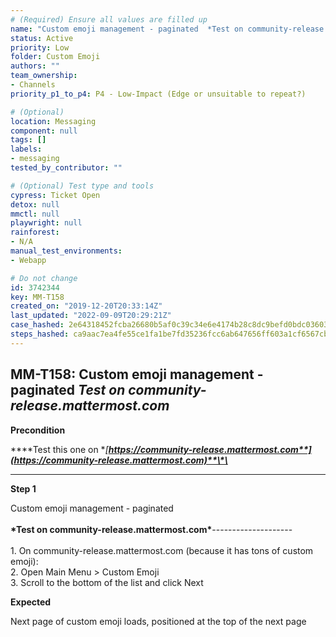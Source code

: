 ```yaml
---
# (Required) Ensure all values are filled up
name: "Custom emoji management - paginated  *Test on community-release.mattermost.com*"
status: Active
priority: Low
folder: Custom Emoji
authors: ""
team_ownership: 
- Channels
priority_p1_to_p4: P4 - Low-Impact (Edge or unsuitable to repeat?)

# (Optional)
location: Messaging
component: null
tags: []
labels: 
- messaging
tested_by_contributor: ""

# (Optional) Test type and tools
cypress: Ticket Open
detox: null
mmctl: null
playwright: null
rainforest: 
- N/A
manual_test_environments:
- Webapp

# Do not change
id: 3742344
key: MM-T158
created_on: "2019-12-20T20:33:14Z"
last_updated: "2022-09-09T20:29:21Z"
case_hashed: 2e64318452fcba26680b5af0c39c34e6e4174b28c8dc9befd0bdc0360391ce2fe632e5c3e8235a0d49a77add85ff860b
steps_hashed: ca9aac7ea4fe55ce1fa1be7fd35236fcc6ab647656ff603a1cf6567cb07edaa0d5adaf8c53f5baa52ab0346f7eadf699
---
```


<!-- (Auto-generated) Based on frontmatter's "key" and "name" -->

## MM-T158: Custom emoji management - paginated _Test on community-release.mattermost.com_

**Precondition**

**\*\*Test this one on **[**https://community-release.mattermost.com**](https://community-release.mattermost.com)**\*\***

---

**Step 1**

Custom emoji management - paginated\
\
**\*Test on community-release.mattermost.com\***--------------------\
\
1\. On community-release.mattermost.com (because it has tons of custom emoji):\
2\. Open Main Menu > Custom Emoji\
3\. Scroll to the bottom of the list and click Next

**Expected**

Next page of custom emoji loads, positioned at the top of the next page
